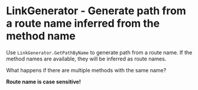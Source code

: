 # LinkGenerator - Generate path from a route name inferred from the method name

Use `LinkGenerator.GetPathByName` to generate path from a route name. If the method names are available, they will be inferred as route names.

What happens if there are multiple methods with the same name?

**Route name is case sensitive!**